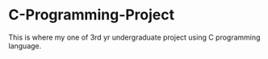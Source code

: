 # C-Programming-Project
This is where my one of 3rd yr undergraduate project using C programming language. 
